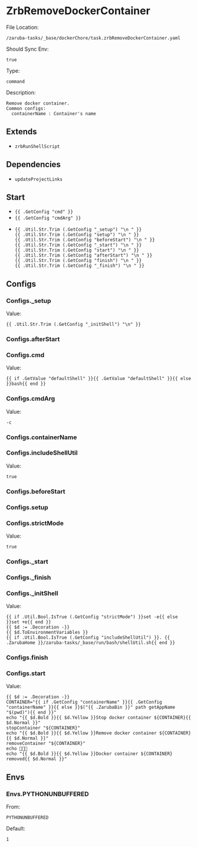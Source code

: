 
# ZrbRemoveDockerContainer

File Location:

    /zaruba-tasks/_base/dockerChore/task.zrbRemoveDockerContainer.yaml

Should Sync Env:

    true

Type:

    command

Description:

    Remove docker container.
    Common configs:
      containerName : Container's name



## Extends

* `zrbRunShellScript`


## Dependencies

* `updateProjectLinks`


## Start

* `{{ .GetConfig "cmd" }}`
* `{{ .GetConfig "cmdArg" }}`
*
    ```
    {{ .Util.Str.Trim (.GetConfig "_setup") "\n " }}
    {{ .Util.Str.Trim (.GetConfig "setup") "\n " }}
    {{ .Util.Str.Trim (.GetConfig "beforeStart") "\n " }}
    {{ .Util.Str.Trim (.GetConfig "_start") "\n " }}
    {{ .Util.Str.Trim (.GetConfig "start") "\n " }}
    {{ .Util.Str.Trim (.GetConfig "afterStart") "\n " }}
    {{ .Util.Str.Trim (.GetConfig "finish") "\n " }}
    {{ .Util.Str.Trim (.GetConfig "_finish") "\n " }}

    ```


## Configs


### Configs._setup

Value:

    {{ .Util.Str.Trim (.GetConfig "_initShell") "\n" }}


### Configs.afterStart


### Configs.cmd

Value:

    {{ if .GetValue "defaultShell" }}{{ .GetValue "defaultShell" }}{{ else }}bash{{ end }}


### Configs.cmdArg

Value:

    -c


### Configs.containerName


### Configs.includeShellUtil

Value:

    true


### Configs.beforeStart


### Configs.setup


### Configs.strictMode

Value:

    true


### Configs._start


### Configs._finish


### Configs._initShell

Value:

    {{ if .Util.Bool.IsTrue (.GetConfig "strictMode") }}set -e{{ else }}set +e{{ end }}
    {{ $d := .Decoration -}}
    {{ $d.ToEnvironmentVariables }}
    {{ if .Util.Bool.IsTrue (.GetConfig "includeShellUtil") }}. {{ .ZarubaHome }}/zaruba-tasks/_base/run/bash/shellUtil.sh{{ end }}



### Configs.finish


### Configs.start

Value:

    {{ $d := .Decoration -}}
    CONTAINER="{{ if .GetConfig "containerName" }}{{ .GetConfig "containerName" }}{{ else }}$("{{ .ZarubaBin }}" path getAppName "$(pwd)"){{ end }}"
    echo "{{ $d.Bold }}{{ $d.Yellow }}Stop docker container ${CONTAINER}{{ $d.Normal }}"
    stopContainer "${CONTAINER}" 
    echo "{{ $d.Bold }}{{ $d.Yellow }}Remove docker container ${CONTAINER}{{ $d.Normal }}"
    removeContainer "${CONTAINER}" 
    echo 🎉🎉🎉
    echo "{{ $d.Bold }}{{ $d.Yellow }}Docker container ${CONTAINER} removed{{ $d.Normal }}"



## Envs


### Envs.PYTHONUNBUFFERED

From:

    PYTHONUNBUFFERED

Default:

    1